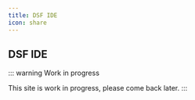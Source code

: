 ```yaml
---
title: DSF IDE
icon: share
---
```


## DSF IDE

::: warning Work in progress

This site is work in progress, please come back later.
:::